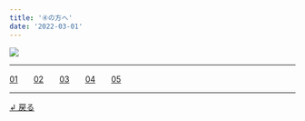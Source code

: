 ```yaml
---
title: '④の方へ'
date: '2022-03-01'
---
```

![](/images/04_.jpg)
***
[01](/posts/4-01)　　[02](/posts/4-02)　　[03](/posts/4-03)　　[04](/posts/4-04)　　[05](/posts/4-05)
***
[ ↲ 戻る ](https://01234567890.thebase.in/about)
